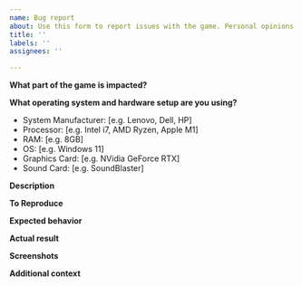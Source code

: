 ```yaml
---
name: Bug report
about: Use this form to report issues with the game. Personal opinions will be rejected.
title: ''
labels: ''
assignees: ''

---
```


**What part of the game is impacted?**
<!-- For example, put "Stage 2" or "setup/high score screen" -->


**What operating system and hardware setup are you using?**
 - System Manufacturer: [e.g. Lenovo, Dell, HP] <!-- If you're using a custom build, put the manufacturer of your motherboard. If you're using a Mac, put Apple. -->
 - Processor: [e.g. Intel i7, AMD Ryzen, Apple M1]
 - RAM: [e.g. 8GB]
 - OS: [e.g. Windows 11]
 - Graphics Card: [e.g. NVidia GeForce RTX]
 - Sound Card: [e.g. SoundBlaster]

**Description**
<!-- Please describe your issue in one or more sentences below. Do not use non-descriptive phrases such as "boss is glitchy" or "boss is overpowered". -->


**To Reproduce**
<!-- List all actions necessary to make the bug happen. They must be reproducible 100% of the time. -->


**Expected behavior**
<!-- Please explain what is supposed to happen if the bug isn't there. -->


**Actual result**
<!-- Please explain what happens when you follow the steps. -->


**Screenshots**
<!-- If applicable, add screenshots to help explain your problem. -->



**Additional context**
<!-- Add any other context about the problem here. -->
